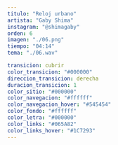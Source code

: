 ```yaml
---
titulo: "Reloj urbano"
artista: "Gaby Shima"
instagram: "@shimagaby"
orden: 6
imagen: "./06.png"
tiempo: "04:14"
tema: "./06.wav"

transicion: cubrir
color_transicion: "#000000"
direccion_transicion: derecha
duracion_transicion: 1
color_sitio: "#000000"
color_navegacion: "#ffffff"
color_navegacion_hover: "#545454"
color_fondo: "#ffffff"
color_letra: "#000000"
color_links: "#065A82"
color_links_hover: "#1C7293"
---
```

